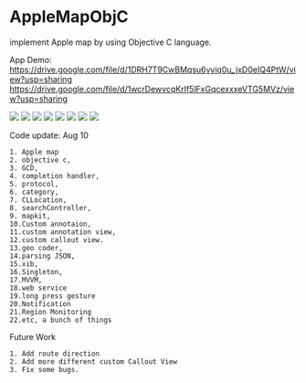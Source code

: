 # AppleMapObjC
implement Apple map by using Objective C language.

App Demo: https://drive.google.com/file/d/1DRH7T9CwBMqsu6vyiq0u_jxD0eIQ4PtW/view?usp=sharing
                   https://drive.google.com/file/d/1wcrDewvcqKrIf5lFxGqcexxxeVTG5MVz/view?usp=sharing


![](AppDemo/First.gif) ![](AppDemo/second_Honolulu.gif) ![](AppDemo/Third_Search.gif) ![](AppDemo/Fourth_Search.gif) ![](AppDemo/Fifth_longPress.gif) ![](AppDemo/RM1.gif) ![](AppDemo/RM2.gif) ![](AppDemo/RM3.gif) 

Code update: Aug 10 

    1. Apple map
    2. objective c, 
    3. GCD, 
    4. completion handler, 
    5. protocol, 
    6. category, 
    7. CLLocation,
    8. searchController, 
    9. mapkit, 
    10.Custom annotaion, 
    11.custom annotation view,
    12.custom callout view. 
    13.geo coder, 
    14.parsing JSON, 
    15.xib, 
    16.Singleton, 
    17.MVVM,
    18.web service
    19.long press gesture
    20.Notification
    21.Region Monitoring
    22.etc, a bunch of things
        
Future Work

    1. Add route direction
    2. Add more different custom Callout View
    3. Fix some bugs.

